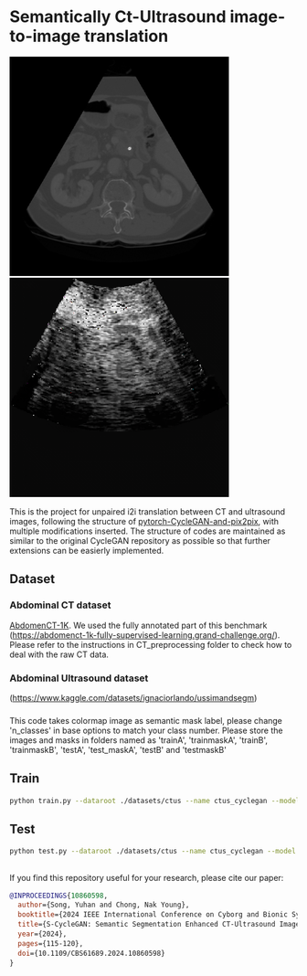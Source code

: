 # Semantically Ct-Ultrasound image-to-image translation
<img src='docs/imgs/real_A.png' width=384> <img src='docs/imgs/fake_B.png' width=384>

This is the project for unpaired i2i translation between CT and ultrasound images, following the structure of [pytorch-CycleGAN-and-pix2pix](https://github.com/junyanz/pytorch-CycleGAN-and-pix2pix), with multiple modifications inserted. The structure of codes are maintained as similar to the original CycleGAN repository as possible so that further extensions can be easierly implemented.



## Dataset
### Abdominal CT dataset
[AbdomenCT-1K](https://github.com/JunMa11/AbdomenCT-1K). We used the fully annotated part of this benchmark (https://abdomenct-1k-fully-supervised-learning.grand-challenge.org/). Please refer to the instructions in CT_preprocessing folder to check how to deal with the raw CT data.

### Abdominal Ultrasound dataset
(https://www.kaggle.com/datasets/ignaciorlando/ussimandsegm)

###
This code takes colormap image as semantic mask label, please change 'n_classes' in base options to match your class number.
Please store the images and masks in folders named as 'trainA', 'trainmaskA', 'trainB', 'trainmaskB', 'testA', 'test_maskA', 'testB' and 'testmaskB'

## Train
```bash
python train.py --dataroot ./datasets/ctus --name ctus_cyclegan --model cycle_gan
```
## Test
```bash
python test.py --dataroot ./datasets/ctus --name ctus_cyclegan --model cycle_gan
```

##
If you find this repository useful for your research, please cite our paper:

```bibtex
@INPROCEEDINGS{10860598,
  author={Song, Yuhan and Chong, Nak Young},
  booktitle={2024 IEEE International Conference on Cyborg and Bionic Systems (CBS)}, 
  title={S-CycleGAN: Semantic Segmentation Enhanced CT-Ultrasound Image-to-Image Translation for Robotic Ultrasonography}, 
  year={2024},
  pages={115-120},
  doi={10.1109/CBS61689.2024.10860598}
}
